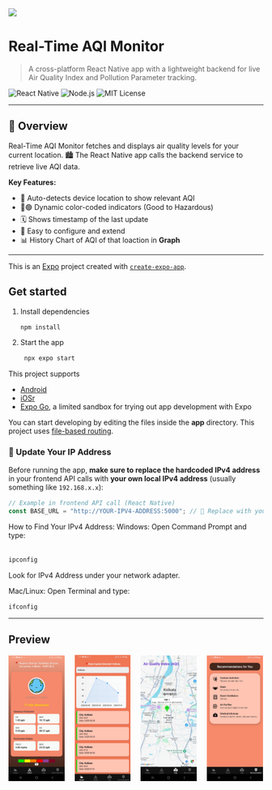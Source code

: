<img src="https://img.icons8.com/color/96/air-quality.png" height="60"/>

#  Real-Time AQI Monitor

> A cross-platform React Native app with a lightweight backend for live Air Quality Index and Pollution Parameter tracking.

![React Native](https://img.shields.io/badge/React_Native-⚛️-blue.svg) ![Node.js](https://img.shields.io/badge/Node.js-green) ![MIT License](https://img.shields.io/badge/License-MIT-yellow.svg)

---

## 🚀 Overview

Real-Time AQI Monitor fetches and displays air quality levels for your current location. 🏙️ The React Native app calls the backend service to retrieve live AQI data.

**Key Features:**

- 📍 Auto-detects device location to show relevant AQI
- 🔴🟢 Dynamic color-coded indicators (Good to Hazardous)
- 🗓️ Shows timestamp of the last update
- 🔧 Easy to configure and extend
- 📊 History Chart of AQI of that loaction in **Graph**

---

This is an [Expo](https://expo.dev) project created with [`create-expo-app`](https://www.npmjs.com/package/create-expo-app).

## Get started

1. Install dependencies

   ```bash
   npm install
   ```

2. Start the app

   ```bash
    npx expo start
   ```

This project supports 


- [Android](https://docs.expo.dev/workflow/android-studio-emulator/)
- [iOSr](https://docs.expo.dev/workflow/ios-simulator/)
- [Expo Go](https://expo.dev/go), a limited sandbox for trying out app development with Expo

You can start developing by editing the files inside the **app** directory. This project uses [file-based routing](https://docs.expo.dev/router/introduction).

### 🔧 Update Your IP Address

Before running the app, **make sure to replace the hardcoded IPv4 address** in your frontend API calls with **your own local IPv4 address** (usually something like `192.168.x.x`):

```js
// Example in frontend API call (React Native)
const BASE_URL = "http://YOUR-IPV4-ADDRESS:5000"; // 🔁 Replace with your system's IPv4 address
```
 How to Find Your IPv4 Address:
Windows:
Open Command Prompt and type:

```bash

ipconfig
```
Look for IPv4 Address under your network adapter.

Mac/Linux:
Open Terminal and type:

```bash
ifconfig
```
---
## Preview


<p float="left">
  <img src="HOME.jpg" width="22%"  />
    &nbsp;&nbsp;&nbsp;
  <img src="APPHIS.jpg" width="22%" />
   &nbsp;&nbsp;&nbsp;
   <img src="MAPAQI.jpg" width="22%" />
   &nbsp;&nbsp;&nbsp;
  <img src="RECOM.jpg" width="22%" />
</p>


